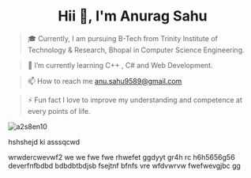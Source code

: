 <h1 align="center">Hii 👋, I'm Anurag Sahu</h1>

> 🎓 Currently, I am pursuing B-Tech from Trinity Institute of Technology & Research, Bhopal in Computer Science Engineering.
 
> 🌱 I’m currently learning C++ , C#  and  Web Development.

> 📫 How to reach me anu.sahu9589@gmail.com

> ⚡️ Fun fact I love to improve my understanding and competence at every points of life.

<p><img align="center" src="https://github-readme-streak-stats.herokuapp.com/?user=a2s8en10&" alt="a2s8en10" /></p>
hshshejd ki
asssqcwd

wrwdercwevwf2
we
we
fwe
fwe
rhwefet
ggdyyt
gr4h rc
h6h5656g56
deverfnfbdbd
bdbdbtbdjsb
fsejtnf
bfnfs
vre
wfdvwrvw
fwefwevgjbc
gg
